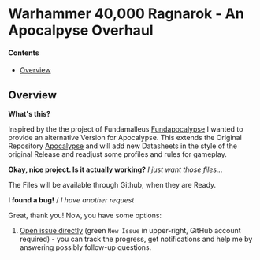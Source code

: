 Warhammer 40,000 Ragnarok - An Apocalpyse Overhaul
===========================

#### Contents ####

* [Overview][]

## Overview ##
[Overview]: #overview

__What's this?__

Inspired by the the project of Fundamalleus [Fundapocalypse][] I wanted to provide an alternative Version for Apocalypse.
This extends the Original Repository [Apocalypse][] and will add new Datasheets in the style of the original Release and readjust some profiles and rules for gameplay.

__Okay, nice project. Is it actually working?__ _I just want those files..._

The Files will be available through Github, when they are Ready.

__I found a bug!__ / *I have another request*

Great, thank you! Now, you have some options:

1. [Open issue directly][] (green `New Issue` in upper-right, GitHub account required) - you can track the progress, get notifications and help me by answering possibly follow-up questions.

[Fundapocalypse]: https://github.com/normanthesquid/wh40k-fundapocalypse
[Apocalypse]: https://github.com/BSData/wh40k-apocalypse
[Open Issue directly]: https://github.com/ghulteam/wh40k-ragnarok/issues
